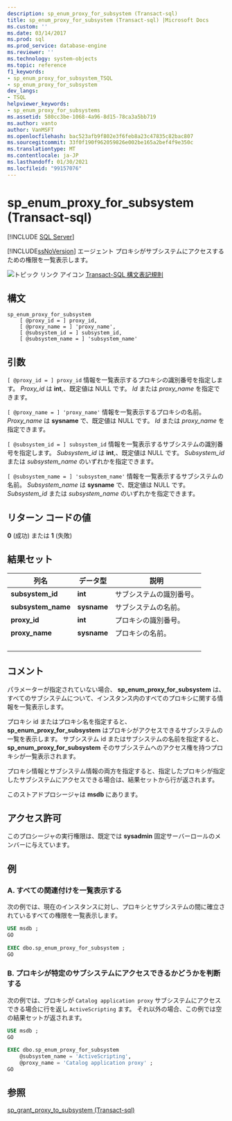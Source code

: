 ```yaml
---
description: sp_enum_proxy_for_subsystem (Transact-sql)
title: sp_enum_proxy_for_subsystem (Transact-sql) |Microsoft Docs
ms.custom: ''
ms.date: 03/14/2017
ms.prod: sql
ms.prod_service: database-engine
ms.reviewer: ''
ms.technology: system-objects
ms.topic: reference
f1_keywords:
- sp_enum_proxy_for_subsystem_TSQL
- sp_enum_proxy_for_subsystem
dev_langs:
- TSQL
helpviewer_keywords:
- sp_enum_proxy_for_subsystems
ms.assetid: 580cc3be-1068-4a96-8d15-78ca3a5bb719
ms.author: vanto
author: VanMSFT
ms.openlocfilehash: bac523afb9f802e3f6feb8a23c47835c82bac807
ms.sourcegitcommit: 33f0f190f962059826e002be165a2bef4f9e350c
ms.translationtype: MT
ms.contentlocale: ja-JP
ms.lasthandoff: 01/30/2021
ms.locfileid: "99157076"
---
```

# <a name="sp_enum_proxy_for_subsystem-transact-sql"></a>sp_enum_proxy_for_subsystem (Transact-sql)

[!INCLUDE [SQL Server](../../includes/applies-to-version/sqlserver.md)]

  [!INCLUDE[ssNoVersion](../../includes/ssnoversion-md.md)] エージェント プロキシがサブシステムにアクセスするための権限を一覧表示します。  
  
 ![トピック リンク アイコン](../../database-engine/configure-windows/media/topic-link.gif "トピック リンク アイコン") [Transact-SQL 構文表記規則](../../t-sql/language-elements/transact-sql-syntax-conventions-transact-sql.md)  
  
## <a name="syntax"></a>構文  
  
```  
sp_enum_proxy_for_subsystem  
    [ @proxy_id = ] proxy_id,  
    [ @proxy_name = ] 'proxy_name',  
    [ @subsystem_id = ] subsystem_id,  
    [ @subsystem_name = ] 'subsystem_name'  
```  
  
## <a name="arguments"></a>引数  
`[ @proxy_id = ] proxy_id` 情報を一覧表示するプロキシの識別番号を指定します。 *Proxy_id* は **int**,、既定値は NULL です。 *Id* または *proxy_name* を指定できます。  
  
`[ @proxy_name = ] 'proxy_name'` 情報を一覧表示するプロキシの名前。 *Proxy_name* は **sysname** で、既定値は NULL です。 *Id* または *proxy_name* を指定できます。  
  
`[ @subsystem_id = ] subsystem_id` 情報を一覧表示するサブシステムの識別番号を指定します。 *Subsystem_id* は **int**,、既定値は NULL です。 *Subsystem_id* または *subsystem_name* のいずれかを指定できます。  
  
`[ @subsystem_name = ] 'subsystem_name'` 情報を一覧表示するサブシステムの名前。 *Subsystem_name* は **sysname** で、既定値は NULL です。 *Subsystem_id* または *subsystem_name* のいずれかを指定できます。  
  
## <a name="return-code-values"></a>リターン コードの値  
 **0** (成功) または **1** (失敗)  
  
## <a name="result-sets"></a>結果セット  
  
|列名|データ型|説明|  
|-----------------|---------------|-----------------|  
|**subsystem_id**|**int**|サブシステムの識別番号。|  
|**subsystem_name**|**sysname**|サブシステムの名前。|  
|**proxy_id**|**int**|プロキシの識別番号。|  
|**proxy_name**|**sysname**|プロキシの名前。|  
| &nbsp; | &nbsp; | &nbsp; |
  
## <a name="remarks"></a>コメント  
 パラメーターが指定されていない場合、 **sp_enum_proxy_for_subsystem** は、すべてのサブシステムについて、インスタンス内のすべてのプロキシに関する情報を一覧表示します。  
  
 プロキシ id またはプロキシ名を指定すると、 **sp_enum_proxy_for_subsystem** はプロキシがアクセスできるサブシステムの一覧を表示します。 サブシステム id またはサブシステムの名前を指定すると、 **sp_enum_proxy_for_subsystem** そのサブシステムへのアクセス権を持つプロキシが一覧表示されます。  
  
 プロキシ情報とサブシステム情報の両方を指定すると、指定したプロキシが指定したサブシステムにアクセスできる場合は、結果セットから行が返されます。  
  
 このストアドプロシージャは **msdb** にあります。  
  
## <a name="permissions"></a>アクセス許可  
 このプロシージャの実行権限は、既定では **sysadmin** 固定サーバーロールのメンバーに与えています。  
  
## <a name="examples"></a>例  
  
### <a name="a-listing-all-associations"></a>A. すべての関連付けを一覧表示する  
 次の例では、現在のインスタンスに対し、プロキシとサブシステムの間に確立されているすべての権限を一覧表示します。  
  
```sql
USE msdb ;  
GO  
  
EXEC dbo.sp_enum_proxy_for_subsystem ;  
GO  
```  
  
### <a name="b-determining-if-a-proxy-has-access-to-a-specific-subsystem"></a>B. プロキシが特定のサブシステムにアクセスできるかどうかを判断する  
 次の例では、プロキシが `Catalog application proxy` サブシステムにアクセスできる場合に行を返し `ActiveScripting` ます。 それ以外の場合、この例では空の結果セットが返されます。  
  
```sql
USE msdb ;  
GO  
  
EXEC dbo.sp_enum_proxy_for_subsystem  
    @subsystem_name = 'ActiveScripting',  
    @proxy_name = 'Catalog application proxy' ;  
GO  
```  
  
## <a name="see-also"></a>参照  
 [sp_grant_proxy_to_subsystem &#40;Transact-sql&#41;](../../relational-databases/system-stored-procedures/sp-grant-proxy-to-subsystem-transact-sql.md)  
  
  
